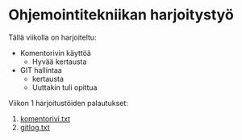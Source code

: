 # Ohjemointitekniikan harjoitystyö

Tällä viikolla on harjoiteltu:
* Komentorivin käyttöä
  * Hyvää kertausta
* GIT hallintaa
  * kertausta
  * Uuttakin tuli opittua

Viikon 1 harjoitustöiden palautukset:

 1. [komentorivi.txt](https://github.com/vulpecula78/ohte_harjoitustyo/blob/master/laskarit/viikko1/komentorivi.txt)
 1. [gitlog.txt](https://github.com/vulpecula78/ohte_harjoitustyo/blob/master/laskarit/viikko1/gitlog.txt)
